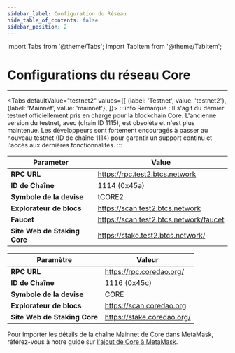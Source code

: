 ```yaml
---
sidebar_label: Configuration du Réseau
hide_table_of_contents: false
sidebar_position: 2
---
```


import Tabs from '@theme/Tabs';
import TabItem from '@theme/TabItem';

# Configurations du réseau Core

---

<Tabs defaultValue="testnet2" values={[
{label: 'Testnet', value: 'testnet2'},
{label: 'Mainnet', value: 'mainnet'},
]}> <TabItem value="testnet2">
:::info
Remarque : Il s'agit du dernier testnet officiellement pris en charge pour la blockchain Core. L'ancienne version du testnet, avec (chain ID 1115), est obsolète et n'est plus maintenue. Les développeurs sont fortement encouragés à passer au nouveau testnet (ID de chaîne 1114) pour garantir un support continu et l'accès aux dernières fonctionnalités.
:::

| **Parameter**                | **Value**                                                                                              |
| ---------------------------- | ------------------------------------------------------------------------------------------------------ |
| **RPC URL**                  | https://rpc.test2.btcs.network         |
| **ID de Chaîne**             | 1114 (0x45a)                                                                        |
| **Symbole de la devise**     | tCORE2                                                                                                 |
| **Explorateur de blocs**     | https://scan.test2.btcs.network        |
| **Faucet**                   | https://scan.test2.btcs.network/faucet |
| **Site Web de Staking Core** | https://stake.test2.btcs.network/      |

</TabItem>

<TabItem value="mainnet">

| **Paramètre**                | **Valeur**                                                                 |
| ---------------------------- | -------------------------------------------------------------------------- |
| **RPC URL**                  | https://rpc.coredao.org/   |
| **ID de Chaîne**             | 1116 (0x45c)                                            |
| **Symbole de la devise**     | CORE                                                                       |
| **Explorateur de blocs**     | https://scan.coredao.org   |
| **Site Web de Staking Core** | https://stake.coredao.org/ |

Pour importer les détails de la chaîne Mainnet de Core dans MetaMask, référez-vous à notre guide sur [l'ajout de Core à MetaMask](https://medium.com/@core_dao/add-core-to-metamask-7b1dd90041ce).

</TabItem>
</Tabs>
